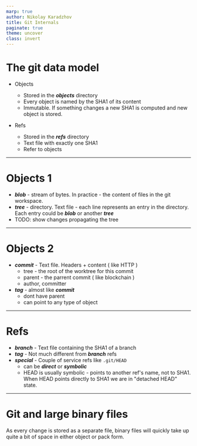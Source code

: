 ```yaml
---
marp: true
author: Nikolay Karadzhov
title: Git Internals
paginate: true
theme: uncover
class: invert
---
```


# The git data model

- Objects
	- Stored in the ***objects*** directory
	- Every object is named by the SHA1 of its content
	- Immutable. If something changes a new SHA1 is computed and new object is stored.

- Refs
	- Stored in the ***refs*** directory
	- Text file with exactly one SHA1
	- Refer to objects

---

# Objects 1

- ***blob*** - stream of bytes. In practice - the content of  files in the git workspace.
- ***tree*** - directory. Text file - each line represents an entry in the directory. Each entry could be ***blob*** or another ***tree***
- TODO: show changes propagating the tree

---

# Objects 2

- ***commit*** - Text file. Headers + content ( like HTTP )
	- tree - the root of the worktree for this commit
	- parent - the parrent commit ( like blockchain )
	- author, committer
- ***tag*** - almost like ***commit***
	- dont have parent
	- can point to any type of object

---

# Refs

- ***branch*** - Text file containing the SHA1 of a branch
- ***tag*** - Not much different from ***branch*** refs
- ***special*** - Couple of service refs like  `.git/HEAD`
	- can be ***direct*** or ***symbolic***
	- HEAD is usually symbolic - points to another ref's name, not to SHA1. When HEAD points directly to SHA1 we are in "detached HEAD" state.

---

# Git and large binary files
As every change is stored as a separate file, binary files will quickly take up quite a bit of space in either object or pack form.
